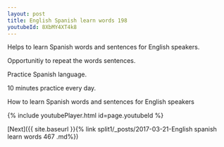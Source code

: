 ```yaml
---
layout: post
title: English Spanish learn words 198 
youtubeId: 8XbMY4XT4k8
---
```

 
 
Helps to learn Spanish words and sentences for English speakers.

Opportunitiy to repeat the words sentences. 

Practice Spanish language. 
 
10 minutes practice every day. 
 
How to learn Spanish words and sentences for English speakers 
 
{% include youtubePlayer.html id=page.youtubeId %}
 
 
[Next]({{ site.baseurl }}{% link  split1/_posts/2017-03-21-English spanish learn words 467 .md%})
 
